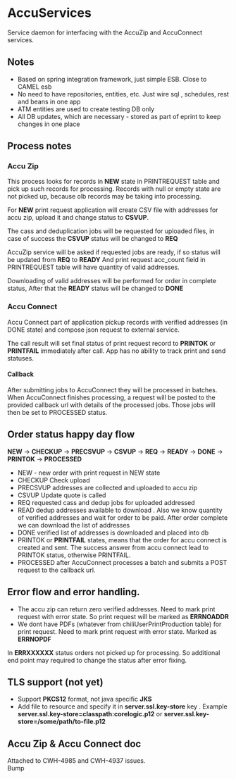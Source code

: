 # AccuServices

Service daemon for interfacing with the AccuZip and AccuConnect services.

## Notes

  * Based on spring integration framework, just simple ESB. Close to CAMEL esb
  * No need to have repositories, entities, etc. Just wire sql , schedules, rest and beans in one app
  * ATM entities are used to create testing DB only
  * All DB updates, which are necessary - stored as part of eprint to keep changes in one place
   
## Process notes

### Accu Zip

This process looks for records in **NEW** state in PRINTREQUEST table and pick up such records for processing. Records with null or empty state are not picked up, because olb records may be taking into processing.

For **NEW** print request application will create CSV file with addresses  for accu zip, upload it and change status to **CSVUP**.

The cass and deduplication jobs will be requested for uploaded files, in case of success the **CSVUP** status will be changed to **REQ**

AccuZip service will be asked if requested jobs are ready, if so status will be updated from **REQ** to **READY** And print request acc_count field in PRINTREQUEST table will have quantity of valid addresses. 

Downloading of valid addresses will be performed for order in complete status, After that the **READY** status will be changed to **DONE**

### Accu Connect


Accu Connect part of application pickup records with verified addresses (in DONE state) and compose json request to external service.
    
The call result will set final status of print request record to **PRINTOK** or  **PRINTFAIL** immediately after call. App has no ability to track print and send statuses.

#### Callback

After submitting jobs to AccuConnect they will be processed in batches. When AccuConnect finishes processing, a request will be posted to the provided callback url with details of the processed jobs. Those jobs will then be set to PROCESSED status.
  
## Order status happy day flow

  **NEW** -> **CHECKUP** -> **PRECSVUP** -> **CSVUP** -> **REQ** -> **READY** -> **DONE** -> **PRINTOK** -> **PROCESSED** 
  
 * NEW - new order with print request in NEW state 
* CHECKUP Check upload
* PRECSVUP addresses are collected and uploaded to accu zip 
* CSVUP Update quote is called 
* REQ requested cass and dedup jobs for uploaded addressed 
* READ dedup addresses available to download . Also we know quantity of verified addresses and wait for order to be paid. After order complete we can download the list of addresses
* DONE verified list of addresses is downloaded and placed into db 
* PRINTOK or **PRINTFAIL** states, means that the order for accu connect is created and sent. The success answer from accu connect lead to PRINTOK status, otherwise PRINTFAIL.
* PROCESSED after AccuConnect processes a batch and submits a POST request to the callback url.

## Error flow and error handling.

 * The accu zip can return zero verified addresses. Need to mark print request with error state. So print request will be marked as **ERRNOADDR** 
 * We dont have PDFs (whatever from chiliUserPrintProduction table) for print request. Need to mark print request with error state.  Marked as **ERRNOPDF**

In **ERRXXXXXX** status orders not picked up for processing. So additional end point may required to change the status after error fixing. 

## TLS support (not yet)

 * Support **PKCS12** format, not java specific **JKS** 
 * Add file to resource and specify it in **server.ssl.key-store**  key . Example **server.ssl.key-store=classpath:corelogic.p12** or **server.ssl.key-store=/some/path/to-file.p12**  
 
## Accu Zip & Accu Connect doc

Attached to CWH-4985 and CWH-4937 issues.  
Bump
